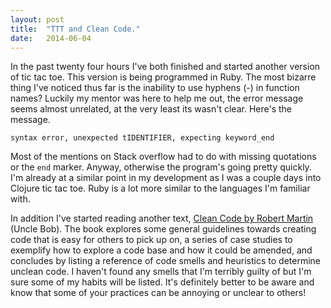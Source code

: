 ```yaml
---
layout: post
title:  "TTT and Clean Code."
date:   2014-06-04
---
```


In the past twenty four hours I've both finished and started another version of tic tac toe. This version is being programmed in Ruby. The most bizarre thing I've noticed thus far is the inability to use hyphens (-) in function names? Luckily my mentor was here to help me out, the error message seems almost unrelated, at the very least its wasn't clear. Here's the message.

`syntax error, unexpected tIDENTIFIER, expecting keyword_end`

Most of the mentions on Stack overflow had to do with missing quotations or the `end` marker. Anyway, otherwise the program's going pretty quickly. I'm already at a similar point in my development as I was a couple days into Clojure tic tac toe. Ruby is a lot more similar to the languages I'm familiar with. 

In addition I've started reading another text, [Clean Code by Robert Martin][cc] (Uncle Bob). The book explores some general guidelines towards creating code that is easy for others to pick up on, a series of case studies to exemplify how to explore a code base and how it could be amended, and concludes by listing a reference of code smells and heuristics to determine unclean code. I haven't found any smells that I'm terribly guilty of but I'm sure some of my habits will be listed. It's definitely better to be aware and know that some of your practices can be annoying or unclear to others!

[cc]: http://www.amazon.com/Clean-Code-Handbook-Software-Craftsmanship/dp/0132350882